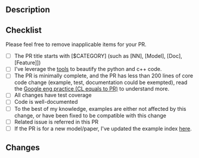 ## Description
<!-- Brief description. Refer to the related issues if existed.
It'll be great if relevant reviewers can be assigned as well.-->

## Checklist
Please feel free to remove inapplicable items for your PR.
- [ ] The PR title starts with [$CATEGORY] (such as [NN], [Model], [Doc], [Feature]])
- [ ] I've leverage the [tools](https://docs.google.com/document/d/1iHyj7zlmygKSk5gBPsqIqL5ASPzJSPREaNT_QdsiYA4/edit) to beautify the python and c++ code.
- [ ] The PR is minimally complete, and the PR has less than 200 lines of core code change (example, test, documentation could be exempted), read the [Google eng practice (CL equals to PR)](https://google.github.io/eng-practices/review/developer/small-cls.html) to understand more.
- [ ] All changes have test coverage
- [ ] Code is well-documented
- [ ] To the best of my knowledge, examples are either not affected by this change,
      or have been fixed to be compatible with this change
- [ ] Related issue is referred in this PR
- [ ] If the PR is for a new model/paper, I've updated the example index [here](../examples/README.md).

## Changes
<!-- You could use following template
- [ ] Feature1, tests, (and when applicable, API doc)
- [ ] Feature2, tests, (and when applicable, API doc)
-->
